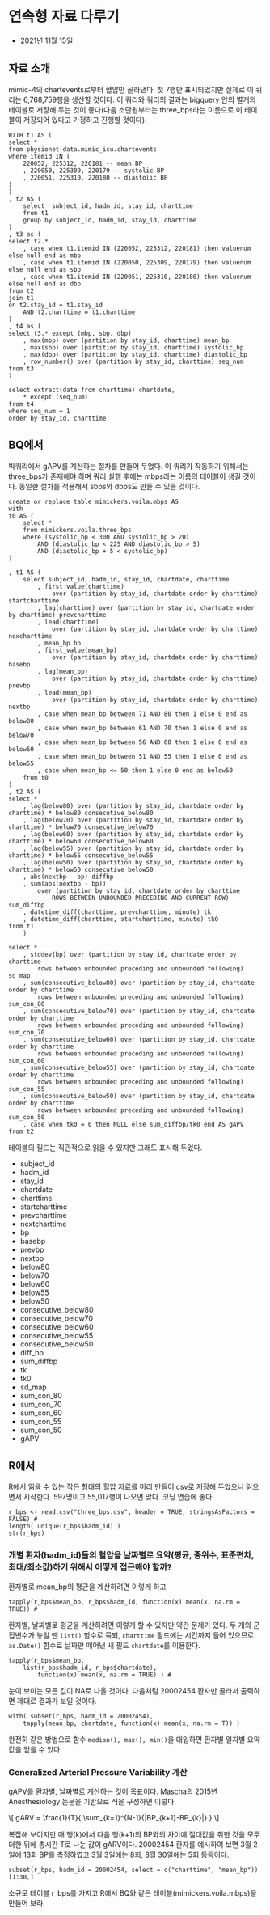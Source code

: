 # 연속형 자료 다루기
- 2021년 11월 15일

## 자료 소개

mimic-4의 chartevents로부터 혈압만 골라낸다.  첫 7행만 표시되었지만 실제로 이 쿼리는 6,768,759행을 생산할 것이다. 이 쿼리와 쿼리의 결과는 bigquery 안의 별개의 테이블로 저장해 두는 것이 좋다(다음 소단원부터는 three_bps라는 이름으로 이 테이블이 저장되어 있다고 가정하고 진행할 것이다). 

```{sql connection = con, max.print = 7}
WITH t1 AS (
select *
from physionet-data.mimic_icu.chartevents
where itemid IN (
    220052, 225312, 220181 -- mean BP
    , 220050, 225309, 220179 -- systolic BP
    , 220051, 225310, 220180 -- diastolic BP
)
)
, t2 AS (
    select  subject_id, hadm_id, stay_id, charttime
    from t1
    group by subject_id, hadm_id, stay_id, charttime
)
, t3 as (
select t2.*
    , case when t1.itemid IN (220052, 225312, 220181) then valuenum else null end as mbp
    , case when t1.itemid IN (220050, 225309, 220179) then valuenum else null end as sbp
    , case when t1.itemid IN (220051, 225310, 220180) then valuenum else null end as dbp
from t2
join t1 
on t2.stay_id = t1.stay_id
    AND t2.charttime = t1.charttime
)
, t4 as (
select t3.* except (mbp, sbp, dbp)
    , max(mbp) over (partition by stay_id, charttime) mean_bp
    , max(sbp) over (partition by stay_id, charttime) systolic_bp
    , max(dbp) over (partition by stay_id, charttime) diastolic_bp
    , row_number() over (partition by stay_id, charttime) seq_num 
from t3
)

select extract(date from charttime) chartdate,
    * except (seq_num)
from t4
where seq_num = 1
order by stay_id, charttime
```


## BQ에서

빅쿼리에서 gAPV를 계산하는 절차를 만들어 두었다. 이 쿼리가 작동하기 위해서는 three_bps가 존재해야 하며 쿼리 실행 후에는 mbps라는 이름의 테이블이 생길 것이다. 동일한 절차를 적용해서 sbps와 dbps도 만들 수 있을 것이다.

```{sql connection = con}
create or replace table mimickers.voila.mbps AS
with 
t0 AS (
	select *
	from mimickers.voila.three_bps
	where (systolic_bp < 300 AND systolic_bp > 20)
		AND (diastolic_bp < 225 AND diastolic_bp > 5)
		AND (diastolic_bp + 5 < systolic_bp)
)

, t1 AS (
	select subject_id, hadm_id, stay_id, chartdate, charttime
		, first_value(charttime)
			over (partition by stay_id, chartdate order by charttime) startcharttime	
        , lag(charttime) over (partition by stay_id, chartdate order by charttime) prevcharttime
		, lead(charttime)
			over (partition by stay_id, chartdate order by charttime) nexcharttime
        , mean_bp bp
	    , first_value(mean_bp) 
			over (partition by stay_id, chartdate order by charttime) basebp
	    , lag(mean_bp) 
			over (partition by stay_id, chartdate order by charttime) prevbp  
	    , lead(mean_bp) 
			over (partition by stay_id, chartdate order by charttime) nextbp
        , case when mean_bp between 71 AND 80 then 1 else 0 end as below80
        , case when mean_bp between 61 AND 70 then 1 else 0 end as below70
        , case when mean_bp between 56 AND 60 then 1 else 0 end as below60
        , case when mean_bp between 51 AND 55 then 1 else 0 end as below55
        , case when mean_bp <= 50 then 1 else 0 end as below50
	from t0
)
, t2 AS (
select *
    , lag(below80) over (partition by stay_id, chartdate order by charttime) * below80 consecutive_below80
    , lag(below70) over (partition by stay_id, chartdate order by charttime) * below70 consecutive_below70
    , lag(below60) over (partition by stay_id, chartdate order by charttime) * below60 consecutive_below60
    , lag(below55) over (partition by stay_id, chartdate order by charttime) * below55 consecutive_below55
    , lag(below50) over (partition by stay_id, chartdate order by charttime) * below50 consecutive_below50
    , abs(nextbp - bp) diffbp
    , sum(abs(nextbp - bp)) 
		over (partition by stay_id, chartdate order by charttime 
			ROWS BETWEEN UNBOUNDED PRECEDING AND CURRENT ROW) sum_diffbp
    , datetime_diff(charttime, prevcharttime, minute) tk
    , datetime_diff(charttime, startcharttime, minute) tk0
from t1
    )

select *
	, stddev(bp) over (partition by stay_id, chartdate order by charttime
        rows between unbounded preceding and unbounded following) sd_map
    , sum(consecutive_below80) over (partition by stay_id, chartdate order by charttime
        rows between unbounded preceding and unbounded following) sum_con_80
    , sum(consecutive_below70) over (partition by stay_id, chartdate order by charttime
        rows between unbounded preceding and unbounded following) sum_con_70
    , sum(consecutive_below60) over (partition by stay_id, chartdate order by charttime
        rows between unbounded preceding and unbounded following) sum_con_60
    , sum(consecutive_below55) over (partition by stay_id, chartdate order by charttime
        rows between unbounded preceding and unbounded following) sum_con_55
    , sum(consecutive_below50) over (partition by stay_id, chartdate order by charttime
        rows between unbounded preceding and unbounded following) sum_con_50                
    , case when tk0 = 0 then NULL else sum_diffbp/tk0 end AS gAPV
from t2
```

테이블의 필드는 직관적으로 읽을 수 있지만 그래도 표시해 두었다.

* subject_id
* hadm_id
* stay_id
* chartdate
* charttime
* startcharttime
* prevcharttime
* nextcharttime
* bp
* basebp
* prevbp
* nextbp
* below80
* below70
* below60
* below55
* below50
* consecutive_below80
* consecutive_below70
* consecutive_below60
* consecutive_below55
* consecutive_below50
* diff_bp
* sum_diffbp
* tk
* tk0
* sd_map
* sum_con_80
* sum_con_70
* sum_con_60
* sum_con_55
* sum_con_50
* gAPV

## R에서

R에서 읽을 수 있는 작은 형태의 혈압 자료를 미리 만들어 csv로 저장해 두었으니 읽으면서 시작한다. 597명이고 55,017행이 나오면 맞다. 코딩 연습에 좋다.

```{r prompt = T, echo = T}
r_bps <- read.csv("three_bps.csv", header = TRUE, stringsAsFactors = FALSE) #
length( unique(r_bps$hadm_id) )
str(r_bps)
```

### 개별 환자(hadm_id)들의 혈압을 날짜별로 요약(평균, 중위수, 표준편차, 최대/최소값)하기 위해서 어떻게 접근해야 할까?

환자별로 mean_bp의 평균을 계산하려면 이렇게 하고

```{r prompt = T, echo = T, max.print = 9}
tapply(r_bps$mean_bp, r_bps$hadm_id, function(x) mean(x, na.rm = TRUE)) #
```

환자별, 날짜별로 평균을 계산하려면 이렇게 할 수 있지만 약간 문제가 있다. 두 개의 군집변수가 놓일 땐 `list()` 함수로 묶되, `charttime` 필드에는 시간까지 들어 있으므로 `as.Date()` 함수로 날짜만 떼어낸 새 필드 `chartdate`를 이용한다.

```{r prompt = T, echo = T}
tapply(r_bps$mean_bp, 
	list(r_bps$hadm_id, r_bps$chartdate), 
		function(x) mean(x, na.rm = TRUE) ) #
```

눈이 보이는 모든 값이 NA로 나올 것이다. 다음처럼 20002454 환자만 골라서 출력하면 제대로 결과가 보일 것이다.

```{r prompt = T, echo = T}
with( subset(r_bps, hadm_id = 20002454),
	tapply(mean_bp, chartdate, function(x) mean(x, na.rm = T)) )
```

완전히 같은 방법으로 함수 `median(), max(), min()`을 대입하면 환자별 일자별 요약값을 얻을 수 있다.

### Generalized Arterial Pressure Variability 계산

gAPV를 환자별, 날짜별로 계산하는 것이 목표이다. Mascha의 2015년 Anesthesiology 논문을 기반으로 식을 구성하면 이렇다.

\\[
gARV = \frac{1}{T}{
	\sum_{k=1}^{N-1}{|BP_{k+1}-BP_{k}|}
}
\\]

복잡해 보이지만 매 행(k)에서 다음 행(k+1)의 BP와의 차이에 절대값을 취한 것을 모두 더한 뒤에 총시간 T로 나눈 값이 gARV이다. 20002454 환자를 예시하여 보면 3월 2일에 13회 BP를 측정하였고 3월 3일에는 8회, 8월 30일에는 5회 등등이다.

```{r prompt = T, echo = T}
subset(r_bps, hadm_id = 20002454, select = c("charttime", "mean_bp"))[1:30,]
```

소규모 테이블 r_bps를 가지고 R에서 BQ와 같은 테이블(mimickers.voila.mbps)을 만들어 보라.


